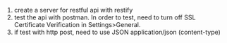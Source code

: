 1.  create a server for restful api with restify
2.  test the api with postman. In order to test, need to turn off SSL Certificate Verification in Settings>General.
3.  if test with http post, need to use JSON application/json (content-type)
